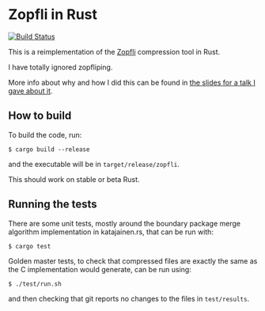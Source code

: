 # Zopfli in Rust

[![Build Status](https://travis-ci.org/carols10cents/zopfli.svg?branch=master)](https://travis-ci.org/carols10cents/zopfli)

This is a reimplementation of the [Zopfli](https://github.com/google/zopfli) compression tool in Rust.

I have totally ignored zopfliping.

More info about why and how I did this can be found in [the slides for a talk I gave about it](https://github.com/carols10cents/rust-out-your-c-talk).

## How to build

To build the code, run:

```
$ cargo build --release
```

and the executable will be in `target/release/zopfli`.

This should work on stable or beta Rust.

## Running the tests

There are some unit tests, mostly around the boundary package merge algorithm implementation in katajainen.rs, that can be run with:

```
$ cargo test
```

Golden master tests, to check that compressed files are exactly the same as the C implementation would generate, can be run using:

```
$ ./test/run.sh
```

and then checking that git reports no changes to the files in `test/results`.
